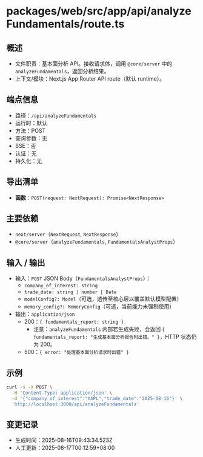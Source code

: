 # packages/web/src/app/api/analyzeFundamentals/route.ts

## 概述

- 文件职责：基本面分析 API。接收请求体，调用 `@core/server` 中的 `analyzeFundamentals`，返回分析结果。
- 上下文/模块：Next.js App Router API route（默认 runtime）。

## 端点信息

- 路径：`/api/analyzeFundamentals`
- 运行时：默认
- 方法：POST
- 查询参数：无
- SSE：否
- 认证：无
- 持久化：无

## 导出清单

- __函数__：`POST(request: NextRequest): Promise<NextResponse>`

## 主要依赖

- `next/server`（`NextRequest`, `NextResponse`）
- `@core/server`（`analyzeFundamentals`, `FundamentalsAnalystProps`）

## 输入 / 输出

- 输入：`POST` JSON Body（`FundamentalsAnalystProps`）：
  - `company_of_interest: string`
  - `trade_date: string | number | Date`
  - `modelConfig?: Model`（可选，透传至核心层以覆盖默认模型配置）
  - `memory_config?: MemoryConfig`（可选，当前能力未强制使用）
- 输出：`application/json`
  - 200：`{ fundamentals_report: string }`
    - 注意：`analyzeFundamentals` 内部若生成失败，会返回 `{ fundamentals_report: "生成基本面分析报告时出错。" }`，HTTP 状态仍为 200。
  - 500：`{ error: "处理基本面分析请求时出错" }`

## 示例

```bash
curl -s -X POST \
  -H 'Content-Type: application/json' \
  -d '{"company_of_interest":"AAPL","trade_date":"2025-08-16"}' \
  'http://localhost:3000/api/analyzeFundamentals'
```

## 变更记录

- 生成时间：2025-08-16T09:43:34.523Z
- 人工更新：2025-08-17T00:12:59+08:00
